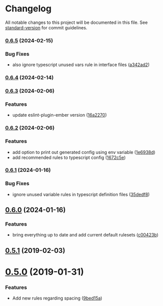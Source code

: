 # Changelog

All notable changes to this project will be documented in this file. See [standard-version](https://github.com/conventional-changelog/standard-version) for commit guidelines.

### [0.6.5](https://github.com/Bagaar/eslint-config/compare/v0.6.4...v0.6.5) (2024-02-15)


### Bug Fixes

* also ignore typescript unused vars rule in interface files ([a342ad2](https://github.com/Bagaar/eslint-config/commit/a342ad200e612b9c5895f37cbf59b70f037adf5e))

### [0.6.4](https://github.com/Bagaar/eslint-config/compare/v0.6.3...v0.6.4) (2024-02-14)

### [0.6.3](https://github.com/Bagaar/eslint-config/compare/v0.6.2...v0.6.3) (2024-02-06)


### Features

* update eslint-plugin-ember version ([16a2270](https://github.com/Bagaar/eslint-config/commit/16a2270ad13e6be21f79f3e80d49bccfe8d0cb08))

### [0.6.2](https://github.com/Bagaar/eslint-config/compare/v0.6.1...v0.6.2) (2024-02-06)


### Features

* add option to print out generated config using env variable ([1e6938d](https://github.com/Bagaar/eslint-config/commit/1e6938d6d1974d7580efd5332ffebb4c21cf3cce))
* add recommended rules to typescript config ([1672c5e](https://github.com/Bagaar/eslint-config/commit/1672c5ef6edac41bdd6fafa7b83a9b20dd9dee05))

### [0.6.1](https://github.com/Bagaar/eslint-config/compare/v0.6.0...v0.6.1) (2024-01-16)


### Bug Fixes

* ignore unused variable rules in typescript definition files ([35dedf8](https://github.com/Bagaar/eslint-config/commit/35dedf8da121e840d0b5cb88815495476bb42a6e))

## [0.6.0](https://github.com/Bagaar/eslint-config/compare/v0.5.1...v0.6.0) (2024-01-16)


### Features

* bring everything up to date and add current default rulesets ([c00423b](https://github.com/Bagaar/eslint-config/commit/c00423b0e02fddda0350e6b9d9f26241aa0f19e0))

<a name="0.5.1"></a>
## [0.5.1](https://github.com/Bagaar/eslint-config/compare/v0.5.0...v0.5.1) (2019-02-03)



<a name="0.5.0"></a>
# [0.5.0](https://github.com/Bagaar/eslint-config/compare/v0.4.0...v0.5.0) (2019-01-31)


### Features

* Add new rules regarding spacing ([9bed15a](https://github.com/Bagaar/eslint-config/commit/9bed15a))

